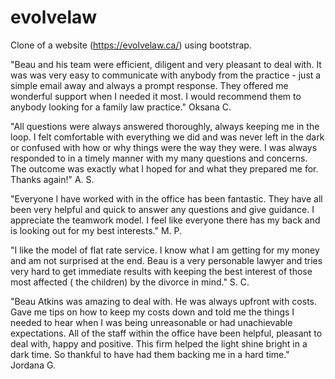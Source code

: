 # evolvelaw
Clone of a website (https://evolvelaw.ca/) using bootstrap.
<p>

<p>
                "Beau and his team were efficient, diligent and very pleasant to deal with. It was was very easy to communicate with
                anybody from the practice - just a simple email away and always a prompt response. They offered me wonderful support
                when I needed it most. I would recommend them to anybody looking for a family law practice."
                <span>Oksana C.</span>
              </p>
              <p>
                "All questions were always answered thoroughly, always keeping me in the loop. I felt comfortable with everything we
                did
                and was never left in the dark or confused with how or why things were the way they were. I was always responded to in
                a
                timely manner with my many questions and concerns. The outcome was exactly what I hoped for and what they prepared me
                for. Thanks again!"
                <span>A. S.</span>
              </p>
              <p>
                "Everyone I have worked with in the office has been fantastic. They have all been very helpful and quick to answer any
                questions and give guidance. I appreciate the teamwork model. I feel like everyone there has my back and is looking
                out
                for my best interests."
                <span>M. P.</span>
              </p>
              <p>
                "I like the model of flat rate service. I know what I am getting for my money and am not surprised at the end. Beau is
                a
                very personable lawyer and tries very hard to get immediate results with keeping the best interest of those most
                affected ( the children) by the divorce in mind."
                <span>S. C.</span>
              </p>
              <p>
                "Beau Atkins was amazing to deal with. He was always upfront with costs. Gave me tips on how to keep my costs down and
                told me the things I needed to hear when I was being unreasonable or had unachievable expectations. All of the staff
                within the office have been helpful, pleasant to deal with, happy and positive. This firm helped the light shine
                bright
                in a dark time. So thankful to have had them backing me in a hard time."
                <span>Jordana G.</span>
              </p>